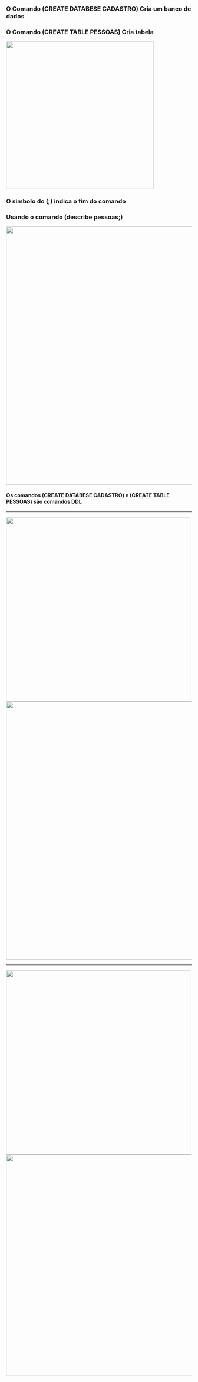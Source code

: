 <h3>O Comando (CREATE DATABESE CADASTRO) Cria um banco de dados</h3>
<h3>O Comando (CREATE TABLE PESSOAS) Cria tabela</h3> 
<img src="https://user-images.githubusercontent.com/61218420/102028356-87e96a80-3d88-11eb-8372-c7796e99e96d.png" width=400>
<h3>O simbolo do (;) indica o fim do comando</h3>

<h3> Usando o comando (describe pessoas;)</h3>
<img src="https://user-images.githubusercontent.com/61218420/102028453-1fe75400-3d89-11eb-864f-52125ae8ce65.png" width=700>
<h4> Os comandos (CREATE DATABESE CADASTRO) e (CREATE TABLE PESSOAS) são comandos DDL </h4><hr>
<img src="https://user-images.githubusercontent.com/61218420/102046310-d8c58700-3db9-11eb-8711-2020ef2b3112.png" width=500>
<img src="https://user-images.githubusercontent.com/61218420/102061784-a411f980-3dd2-11eb-93c7-3d68c09c7412.png" width=700><hr>
<img src="https://user-images.githubusercontent.com/61218420/102063948-6fec0800-3dd5-11eb-8c9e-c3ca9466dede.png" width=500>
<img src="https://user-images.githubusercontent.com/61218420/102064532-2fd95500-3dd6-11eb-9c22-510faf5fac49.png" width=600>

